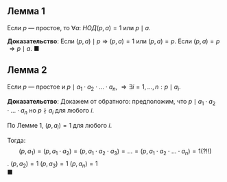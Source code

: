 ## Лемма 1
Если $p$ — простое, то $\forall a$: $НОД(p, a) = 1$ или $p \mid a$.

**Доказательство**:
Если $(p, a) \mid p$ $\Rightarrow$ $(p, a) = 1$ или $(p, a) = p$. Если $(p, a) = p$ $\Rightarrow p \mid a$. ■

## Лемма 2
Если $p$ — простое и $p \mid a_1 \cdot a_2 \cdot \dots \cdot a_n$, $\Rightarrow \exists i = 1, \dots, n : p \mid a_i$.

**Доказательство**:
Докажем от обратного:
предположим, что $p \mid a_1 \cdot a_2 \cdot \dots \cdot a_n$  но $p \nmid a_i$ для любого $i$.

По Лемме 1, $(p, a_i) = 1$ для любого $i$.

Тогда:
$$
(p, a_1) = (p, a_1 \cdot a_2) = (p, a_1 \cdot a_2 \cdot a_3) = \dots = (p, a_1 \cdot a_2 \cdot \dots \cdot a_n) = 1  (?!!)
$$
 .                                      $(p, a_2) = 1$        $(p, a_3) = 1$                    $(p, a_n) = 1$  
■



